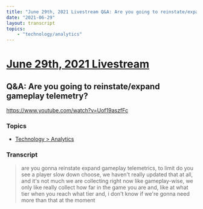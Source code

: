 ```yaml
---
title: "June 29th, 2021 Livestream Q&A: Are you going to reinstate/expand gameplay telemetry?"
date: "2021-06-29"
layout: transcript
topics:
    - "technology/analytics"
---
```

# [June 29th, 2021 Livestream](../2021-06-29.md)
## Q&A: Are you going to reinstate/expand gameplay telemetry?
https://www.youtube.com/watch?v=Uof19aszfFc

### Topics
* [Technology > Analytics](../topics/technology/analytics.md)

### Transcript

> are you gonna reinstate expand gameplay telemetrics, to limit do you see a player slow down choose, we haven't really updated that at all, and it's not much we are collecting right now like gameplay-wise, we only like really collect how far in the game you are and, like at what tier when you reach what tier and, i don't know if we're gonna need more than that at the moment
